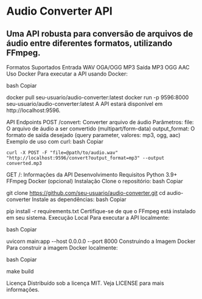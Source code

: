 # Audio Converter API
## Uma API robusta para conversão de arquivos de áudio entre diferentes formatos, utilizando FFmpeg.

Formatos Suportados
Entrada
WAV
OGA/OGG
MP3
Saída
MP3
OGG
AAC
Uso
Docker
Para executar a API usando Docker:

bash
Copiar

docker pull seu-usuario/audio-converter:latest
docker run -p 9596:8000 seu-usuario/audio-converter:latest
A API estará disponível em http://localhost:9596.

API Endpoints
POST /convert: Converter arquivo de áudio
Parâmetros:
file: O arquivo de áudio a ser convertido (multipart/form-data)
output_format: O formato de saída desejado (query parameter, valores: mp3, ogg, aac)
Exemplo de uso com curl:
bash
Copiar

    curl -X POST -F "file=@path/to/audio.wav" "http://localhost:9596/convert?output_format=mp3" --output converted.mp3
GET /: Informações da API
Desenvolvimento
Requisitos
Python 3.9+
FFmpeg
Docker (opcional)
Instalação
Clone o repositório:
bash
Copiar

   git clone https://github.com/seu-usuario/audio-converter.git
   cd audio-converter
Instale as dependências:
bash
Copiar

   pip install -r requirements.txt
Certifique-se de que o FFmpeg está instalado em seu sistema.
Execução Local
Para executar a API localmente:

bash
Copiar

uvicorn main:app --host 0.0.0.0 --port 8000
Construindo a Imagem Docker
Para construir a imagem Docker localmente:

bash
Copiar

make build

Licença
Distribuído sob a licença MIT. Veja LICENSE para mais informações.
